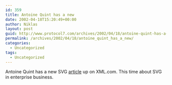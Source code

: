 ```yaml
---
id: 359
title: Antoine Quint has a new
date: 2002-04-18T15:20:49+00:00
author: Niklas
layout: post
guid: http://www.protocol7.com/archives/2002/04/18/antoine-quint-has-a-new/
permalink: /archives/2002/04/18/antoine_quint_has_a_new/
categories:
  - Uncategorized
tags:
  - Uncategorized
---
```

<div class='microid-910a760fd299c17543746c6935140ddd76bdd659'>
  <p>
    Antoine Quint has a new SVG <a href="http://www.xml.com/pub/a/2002/04/17/svg.html">article</a> up on XML.com. This time about SVG in enterprise business.
  </p>
</div>
